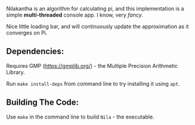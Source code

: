 Nilakantha is an algorithm for calculating pi, and this implementation is a simple **multi-threaded** console app.
I know, very *fancy*.

Nice little loading bar, and will continuously update the approximation as it converges on Pi.

## Dependencies:
Requires GMP (https://gmplib.org/) - the Multiple Precision Arithmetic Library.

Run `make install-deps` from command line to try installing it using `apt`.

## Building The Code:

Use `make` in the command line to build `Nila` - the executable.

